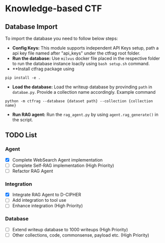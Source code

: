 # Knowledge-based CTF
## Database Import
To import the database you need to follow below steps:
- **Config Keys:** This module supports independent API Keys setup, path a api key file named after "api_keys" under the ctfrag root folder.
- **Run the database:** Use `milvus` docker file placed in the respective folder to run the database instance loaclly using `bash setup.sh` command.
- **Install ctfrag package using
```console
pip install -e .
```
- **Load the database:** Load the writeup database by provinding `path` in `databae.py`. Provide a collection name accordingly. Example command
```console
python -m ctfrag --database {dataset path} --collection {collection name}
```
- **Run RAG agent:** Run the `rag_agent.py` by using `agent.rag_generate()` in the script.
## TODO List
### Agent
- [x] Complete WebSearch Agent implementation
- [ ] Complete Self-RAG implementation (High Priority)
- [ ] Refactor RAG Agent
### Integration
- [x] Integrate RAG Agent to D-CIPHER
- [ ] Add integration to tool use
- [ ] Enhance integration (High Priority)
### Database
- [ ] Extend writeup database to 1000 writeups (High Priority)
- [ ] Other collections, code, commonsense, payload etc. (High Priority)